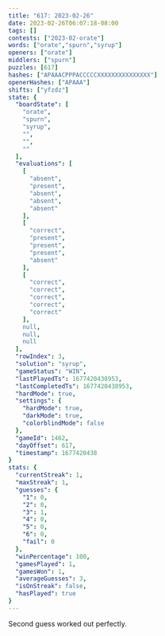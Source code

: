 ```yaml
---
title: "617: 2023-02-26"
date: 2023-02-26T06:07:18-08:00
tags: []
contests: ["2023-02-orate"]
words: ["orate","spurn","syrup"]
openers: ["orate"]
middlers: ["spurn"]
puzzles: [617]
hashes: ["APAAACPPPACCCCCXXXXXXXXXXXXXXX"]
openerHashes: ["APAAA"]
shifts: ["yfzdz"]
state: {
  "boardState": [
    "orate",
    "spurn",
    "syrup",
    "",
    "",
    ""
  ],
  "evaluations": [
    [
      "absent",
      "present",
      "absent",
      "absent",
      "absent"
    ],
    [
      "correct",
      "present",
      "present",
      "present",
      "absent"
    ],
    [
      "correct",
      "correct",
      "correct",
      "correct",
      "correct"
    ],
    null,
    null,
    null
  ],
  "rowIndex": 3,
  "solution": "syrup",
  "gameStatus": "WIN",
  "lastPlayedTs": 1677420438953,
  "lastCompletedTs": 1677420438953,
  "hardMode": true,
  "settings": {
    "hardMode": true,
    "darkMode": true,
    "colorblindMode": false
  },
  "gameId": 1462,
  "dayOffset": 617,
  "timestamp": 1677420438
}
stats: {
  "currentStreak": 1,
  "maxStreak": 1,
  "guesses": {
    "1": 0,
    "2": 0,
    "3": 1,
    "4": 0,
    "5": 0,
    "6": 0,
    "fail": 0
  },
  "winPercentage": 100,
  "gamesPlayed": 1,
  "gamesWon": 1,
  "averageGuesses": 3,
  "isOnStreak": false,
  "hasPlayed": true
}
---
```

<!-- more -->
Second guess worked out perfectly.
